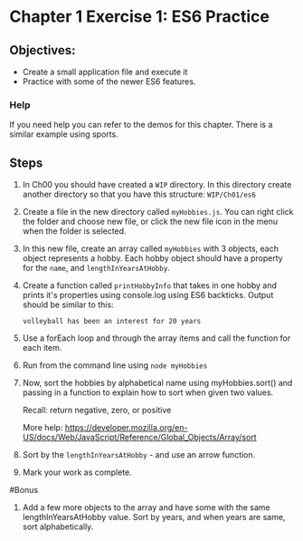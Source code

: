 # Chapter 1 Exercise 1: ES6 Practice

## Objectives:
* Create a small application file and execute it
* Practice with some of the newer ES6 features.

### Help

If you need help you can refer to the demos for this chapter. There is a similar example using sports.

## Steps

1. In Ch00 you should have created a `WIP` directory. In this directory create another directory so that you have this structure: `WIP/Ch01/es6`


1. Create a file in the new directory called `myHobbies.js`.  You can right click the folder and choose new file, or click the new file icon in the menu when the folder is selected.

1. In this new file, create an array called `myHobbies` with 3 objects, each object represents a hobby.  Each hobby object should have a property for the `name`, and `lengthInYearsAtHobby`. 

1. Create a function called `printHobbyInfo` that takes in one hobby and prints it's properties using console.log using  ES6 backticks. Output should be similar to this:

    `volleyball has been an interest for 20 years`

1. Use a forEach loop and through the array items and call the function for each item. 

1. Run from the command line using `node myHobbies`

1. Now, sort the hobbies by alphabetical name using myHobbies.sort() and passing in a function to explain how to sort when given two values. 

    Recall: return negative, zero, or positive

    More help: https://developer.mozilla.org/en-US/docs/Web/JavaScript/Reference/Global_Objects/Array/sort 

1. Sort by the `lengthInYearsAtHobby` - and use an arrow function.

1. Mark your work as complete. 

#Bonus

1. Add a few more objects to the array and have some with the same lengthInYearsAtHobby value. Sort by years, and when years are same, sort alphabetically.

